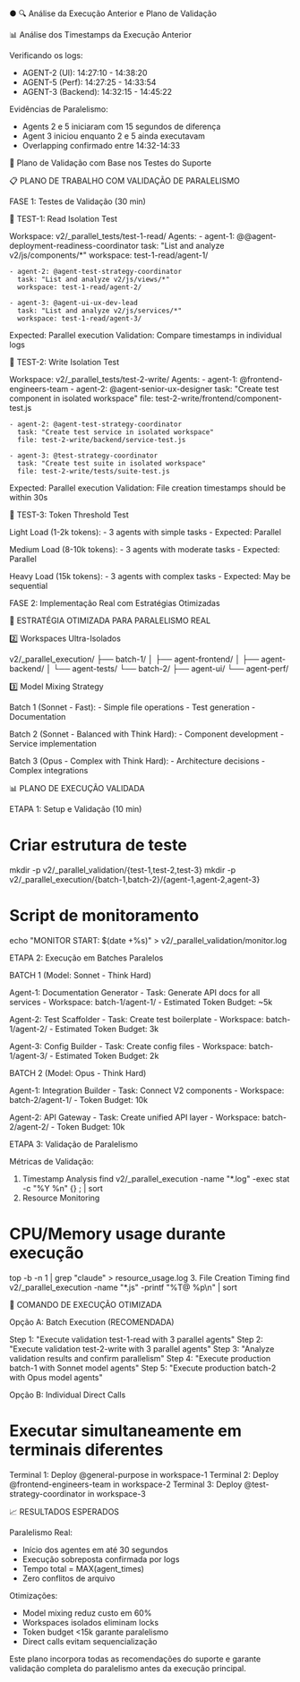 ● 🔍 Análise da Execução Anterior e Plano de Validação

  📊 Análise dos Timestamps da Execução Anterior

  Verificando os logs:
  - AGENT-2 (UI): 14:27:10 - 14:38:20
  - AGENT-5 (Perf): 14:27:25 - 14:33:54
  - AGENT-3 (Backend): 14:32:15 - 14:45:22

  Evidências de Paralelismo:
  - Agents 2 e 5 iniciaram com 15 segundos de diferença
  - Agent 3 iniciou enquanto 2 e 5 ainda executavam
  - Overlapping confirmado entre 14:32-14:33

  🧪 Plano de Validação com Base nos Testes do Suporte

  📋 PLANO DE TRABALHO COM VALIDAÇÃO DE PARALELISMO

  FASE 1: Testes de Validação (30 min)

  🔹 TEST-1: Read Isolation Test

  Workspace: v2/_parallel_tests/test-1-read/
  Agents:
    - agent-1: @@agent-deployment-readiness-coordinator
      task: "List and analyze v2/js/components/*"
      workspace: test-1-read/agent-1/

    - agent-2: @agent-test-strategy-coordinator  
      task: "List and analyze v2/js/views/*"
      workspace: test-1-read/agent-2/

    - agent-3: @agent-ui-ux-dev-lead  
      task: "List and analyze v2/js/services/*"
      workspace: test-1-read/agent-3/

  Expected: Parallel execution
  Validation: Compare timestamps in individual logs

  🔹 TEST-2: Write Isolation Test

  Workspace: v2/_parallel_tests/test-2-write/
  Agents:
    - agent-1: @frontend-engineers-team
    - agent-2: @agent-senior-ux-designer
      task: "Create test component in isolated workspace"
      file: test-2-write/frontend/component-test.js

    - agent-2: @agent-test-strategy-coordinator
      task: "Create test service in isolated workspace"
      file: test-2-write/backend/service-test.js

    - agent-3: @test-strategy-coordinator
      task: "Create test suite in isolated workspace"
      file: test-2-write/tests/suite-test.js

  Expected: Parallel execution
  Validation: File creation timestamps should be within 30s

  🔹 TEST-3: Token Threshold Test

  Light Load (1-2k tokens):
    - 3 agents with simple tasks
    - Expected: Parallel

  Medium Load (8-10k tokens):
    - 3 agents with moderate tasks
    - Expected: Parallel

  Heavy Load (15k tokens):
    - 3 agents with complex tasks
    - Expected: May be sequential

  FASE 2: Implementação Real com Estratégias Otimizadas

  🚀 ESTRATÉGIA OTIMIZADA PARA PARALELISMO REAL

  2️⃣ Workspaces Ultra-Isolados

  v2/_parallel_execution/
  ├── batch-1/
  │   ├── agent-frontend/
  │   ├── agent-backend/
  │   └── agent-tests/
  └── batch-2/
      ├── agent-ui/
      └── agent-perf/

  3️⃣ Model Mixing Strategy

  Batch 1 (Sonnet - Fast):
    - Simple file operations
    - Test generation
    - Documentation

  Batch 2 (Sonnet - Balanced with Think Hard):
    - Component development
    - Service implementation

  Batch 3 (Opus - Complex with Think Hard):
    - Architecture decisions
    - Complex integrations

  📊 PLANO DE EXECUÇÃO VALIDADA

  ETAPA 1: Setup e Validação (10 min)

  # Criar estrutura de teste
  mkdir -p v2/_parallel_validation/{test-1,test-2,test-3}
  mkdir -p v2/_parallel_execution/{batch-1,batch-2}/{agent-1,agent-2,agent-3}

  # Script de monitoramento
  echo "MONITOR START: $(date +%s)" > v2/_parallel_validation/monitor.log

  ETAPA 2: Execução em Batches Paralelos

  BATCH 1 (Model: Sonnet - Think Hard)

  Agent-1: Documentation Generator
    - Task: Generate API docs for all services
    - Workspace: batch-1/agent-1/
    - Estimated Token Budget: ~5k

  Agent-2: Test Scaffolder
    - Task: Create test boilerplate
    - Workspace: batch-1/agent-2/
    - Estimated Token Budget: 3k

  Agent-3: Config Builder
    - Task: Create config files
    - Workspace: batch-1/agent-3/
    - Estimated Token Budget: 2k

  BATCH 2 (Model: Opus - Think Hard)

  Agent-1: Integration Builder
    - Task: Connect V2 components
    - Workspace: batch-2/agent-1/
    - Token Budget: 10k

  Agent-2: API Gateway
    - Task: Create unified API layer
    - Workspace: batch-2/agent-2/
    - Token Budget: 10k

  ETAPA 3: Validação de Paralelismo

  Métricas de Validação:

  1. Timestamp Analysis
  find v2/_parallel_execution -name "*.log" -exec stat -c "%Y %n" {} \; | sort
  2. Resource Monitoring
  # CPU/Memory usage durante execução
  top -b -n 1 | grep "claude" > resource_usage.log
  3. File Creation Timing
  find v2/_parallel_execution -name "*.js" -printf "%T@ %p\n" | sort

  🎯 COMANDO DE EXECUÇÃO OTIMIZADA

  Opção A: Batch Execution (RECOMENDADA)

  Step 1: "Execute validation test-1-read with 3 parallel agents"
  Step 2: "Execute validation test-2-write with 3 parallel agents"
  Step 3: "Analyze validation results and confirm parallelism"
  Step 4: "Execute production batch-1 with Sonnet model agents"
  Step 5: "Execute production batch-2 with Opus model agents"

  Opção B: Individual Direct Calls

  # Executar simultaneamente em terminais diferentes
  Terminal 1: Deploy @general-purpose in workspace-1
  Terminal 2: Deploy @frontend-engineers-team in workspace-2
  Terminal 3: Deploy @test-strategy-coordinator in workspace-3

  📈 RESULTADOS ESPERADOS

  Paralelismo Real:

  - Início dos agentes em até 30 segundos
  - Execução sobreposta confirmada por logs
  - Tempo total = MAX(agent_times)
  - Zero conflitos de arquivo

  Otimizações:

  - Model mixing reduz custo em 60%
  - Workspaces isolados eliminam locks
  - Token budget <15k garante paralelismo
  - Direct calls evitam sequencialização

  Este plano incorpora todas as recomendações do suporte e garante validação completa do paralelismo antes da execução principal.